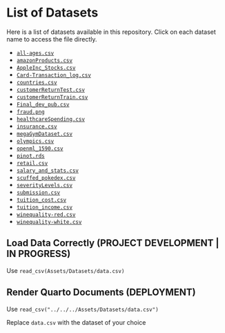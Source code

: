 # List of Datasets

Here is a list of datasets available in this repository. Click on each dataset name to access the file directly.

- [`all-ages.csv`](./Assets/Datasets/all-ages.csv)
- [`amazonProducts.csv`](./Assets/Datasets/amazonProducts.csv)
- [`AppleInc_Stocks.csv`](./Assets/Datasets/AppleInc_Stocks.csv)
- [`Card-Transaction_log.csv`](./Assets/Datasets/Card-Transaction_log.csv)
- [`countries.csv`](./Assets/Datasets/countries.csv)
- [`customerReturnTest.csv`](./Assets/Datasets/customerReturnTest.csv)
- [`customerReturnTrain.csv`](./Assets/Datasets/customerReturnTrain.csv)
- [`Final_dev_pub.csv`](./Assets/Datasets/Final_dev_pub.csv)
- [`fraud.png`](./Assets/Datasets/fraud.png)
- [`healthcareSpending.csv`](./Assets/Datasets/healthcareSpending.csv)
- [`insurance.csv`](./Assets/Datasets/insurance.csv)
- [`megaGymDataset.csv`](./Assets/Datasets/megaGymDataset.csv)
- [`olympics.csv`](./Assets/Datasets/olympics.csv)
- [`openml_1590.csv`](./Assets/Datasets/openml_1590.csv)
- [`pinot.rds`](./Assets/Datasets/pinot.rds)
- [`retail.csv`](./Assets/Datasets/retail.csv)
- [`salary_and_stats.csv`](./Assets/Datasets/salary_and_stats.csv)
- [`scuffed_pokedex.csv`](./Assets/Datasets/scuffed_pokedex.csv)
- [`severityLevels.csv`](./Assets/Datasets/severityLevels.csv)
- [`submission.csv`](./Assets/Datasets/submission.csv)
- [`tuition_cost.csv`](./Assets/Datasets/tuition_cost.csv)
- [`tuition_income.csv`](./Assets/Datasets/tuition_income.csv)
- [`winequality-red.csv`](./Assets/Datasets/winequality-red.csv)
- [`winequality-white.csv`](./Assets/Datasets/winequality-white.csv)


## Load Data Correctly (PROJECT DEVELOPMENT | IN PROGRESS)

Use `read_csv(Assets/Datasets/data.csv)`

## Render Quarto Documents (DEPLOYMENT)

Use `read_csv("../../../Assets/Datasets/data.csv")`

Replace `data.csv` with the dataset of your choice